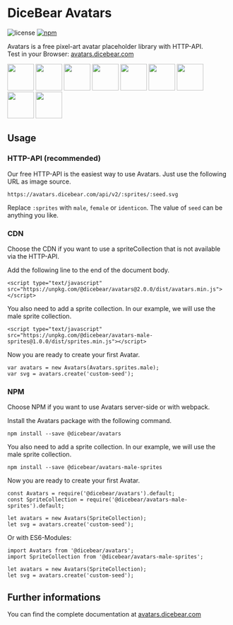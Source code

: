 # DiceBear Avatars

![license](https://img.shields.io/github/license/dicebear/avatars.svg)
[![npm](https://img.shields.io/npm/v/@dicebear/avatars.svg)](https://www.npmjs.com/package/@dicebear/avatars)

Avatars is a free pixel-art avatar placeholder library with HTTP-API.  
Test in your Browser: [avatars.dicebear.com](https://avatars.dicebear.com)

<p>
    <img src="https://avatars.dicebear.com/v2/male/1.svg" width="60" />
    <img src="https://avatars.dicebear.com/v2/female/2.svg" width="60" />
    <img src="https://avatars.dicebear.com/v2/identicon/3.svg" width="60" />
    <img src="https://avatars.dicebear.com/v2/male/4.svg" width="60" />
    <img src="https://avatars.dicebear.com/v2/female/5.svg" width="60" />
    <img src="https://avatars.dicebear.com/v2/identicon/6.svg" width="60" />
    <img src="https://avatars.dicebear.com/v2/male/7.svg" width="60" />
    <img src="https://avatars.dicebear.com/v2/female/8.svg" width="60" />
    <img src="https://avatars.dicebear.com/v2/identicon/9.svg" width="60" />
</p>

## Usage

### HTTP-API (recommended)

Our free HTTP-API is the easiest way to use Avatars. Just use the following URL as image source.

    https://avatars.dicebear.com/api/v2/:sprites/:seed.svg

Replace `:sprites` with `male`, `female` or `identicon`. The value of `seed` can be anything you like.

### CDN

Choose the CDN if you want to use a spriteCollection that is not available via the HTTP-API.

Add the following line to the end of the document body.

    <script type="text/javascript" src="https://unpkg.com/@dicebear/avatars@2.0.0/dist/avatars.min.js"></script>

You also need to add a sprite collection. In our example, we will use the male sprite collection.

    <script type="text/javascript" src="https://unpkg.com/@dicebear/avatars-male-sprites@1.0.0/dist/sprites.min.js"></script>

Now you are ready to create your first Avatar.

    var avatars = new Avatars(Avatars.sprites.male);
    var svg = avatars.create('custom-seed');

### NPM

Choose NPM if you want to use Avatars server-side or with webpack.

Install the Avatars package with the following command.

    npm install --save @dicebear/avatars

You also need to add a sprite collection. In our example, we will use the male sprite collection.

    npm install --save @dicebear/avatars-male-sprites

Now you are ready to create your first Avatar.

    const Avatars = require('@dicebear/avatars').default;
    const SpriteCollection = require('@dicebear/avatars-male-sprites').default;

    let avatars = new Avatars(SpriteCollection);
    let svg = avatars.create('custom-seed');

Or with ES6-Modules:

    import Avatars from '@dicebear/avatars';
    import SpriteCollection from '@dicebear/avatars-male-sprites';

    let avatars = new Avatars(SpriteCollection);
    let svg = avatars.create('custom-seed');

## Further informations

You can find the complete documentation at [avatars.dicebear.com](https://avatars.dicebear.com)
